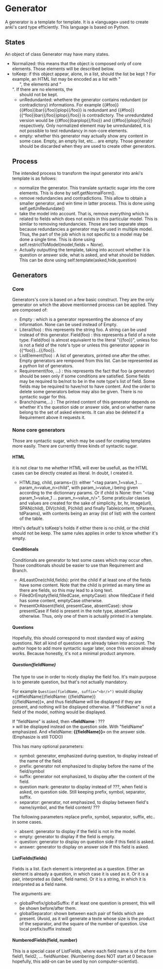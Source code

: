 # Generator 
A generator is a template for template. It is a «language» used to
create anki's card type efficiently. This language is based on Python.

## States
An object of class Generator may have many states. 
* Normalized: this means that the object is composed only of core
  elements. Those elements will be described below. 
* toKeep: if this object appear, alone, in a list, should the list be
  kept ? For example, an HTML list may be encoded as a list with
  "<ul>", the elements and "</ul>". If there are no elements, the <ul>
  should not be kept.
* unRedundanted: whethere the generator contains redundant (or
  contradictory) informations. For example
  {{#foo}}{{#foo}}bar{{/foo}}plop{{/foo}} is redundant and
  {{#foo}}{{^foo}}bar{{/foo}}plop{{/foo}} is contradictory. The
  unredundated version would be {{#foo}}barplop{{/foo}} and
  {{#foo}}plop{{/foo}} respectively. Only normalized element may be
  unredundated, it is not possible to test redundancy in non-core elements.
* empty: whether this generator may actually show any content in some
  case. Empty, an empty list, etc... are empty. Those generator should
  be discarded when they are used to create other generators.

## Process
The intended process to transform the input generator into anki's
template is as follows:
* normalize the generator. This translate syntactic sugar into the
  core elements. This is done by self.getNormalForm().
* remove redundancies and contradictions. This allow to obtain a
  smaller generator, and win time in latter process. This is done
  using self.getUnRedundate()
* take the model into account. That is, remove everything which is
  related to fields which does not exists in this particular
  model. This is similar to removing redundancies. Those are two
  separate steps because redundancies a generator may be used in
  multiple model. Thus, the part of the job which is not specific to a
  model may be done a single time. This is done using
  self.restrictToModel(model,fields = None).
* Actually outputting the template, taking into account whether it is
  question or answer side, what is asked, and what should be
  hidden. This can be done using self.template(asked,hide,question)
  
## Generators
### Core

Generators's core is based on a few basic construct. They are the only
generator on which the above mentionned process can be applied. They
are composed of:

* Empty : which is a generator representing the absence of any information. None can be used instead of Empty.
* Literal(foo) : this represents the string foo. A string can be used instead of this generator.
Field(foo) : this represents a field of a note type. Field(foo) is almost equivalent to the literal "{{foo}}", unless foo is not a field of the note's type or unless this generator appear in {{^foo}}...{{/foo}}.
* ListElement(foo) : A list of generators, printed one after the other. Empty generators are rempoved from this list. Can be represented as a python list of generators.
* Requirement(foo, ...) : this represents the fact that foo (a generator) should be seen only if some conditions are satisfied. Some fields may be required to be/not to be in the note type's list of field. Some fields may be required to have/not to have content. And the order to delete some generators below may also be given. There is no syntactic sugar for this.
* Branch(name,...) : The printed content of this generator depends on whether it's the question side or answer side, and on whether name belong to the set of asked elements. It can also be deleted if a Requirement above it requests it.

### None core generators

Those are syntactic sugar, which may be used for creating templates
more easily. There are currently three kinds of syntactic sugar.

#### HTML
it is not clear to me whether HTML will ever be usefull, as the HTML
cases can be directly created as literal. In doubt, I created it.
* HTML(tag, child, params={}): either "<tag param_1=value_1
  ... param_n=value_n>child</tag>", with param_i=value_i being given
  according to the dictionnary params. Or if child is None: then "<tag param_1=value_1
  ... param_n=value_n/>".
Some praticular classes and values are created for the sake of
  simplicity, br, hr, Image(url), SPAN(child), DIV(child), P(child)
  and finally Table(content, trParams, tdParams), with contents being
  an array (list of list) with the content of the table.
  
Html's default's toKeep's holds if either there is no child, or the
child should not be keep. The same rules applies in order to know
whether it's empty.
#### Conditionals
Conditionals are generator to test some cases which may occur
often. Those conditionals should be easier to use than Requirement
and Branch.

* AtLeastOne(child,fields): print the child if at least one of the
  fields have some content. Note that the child is printed as many
  time as there are fields, so this may lead to a long text.
* FilledOrEmpty(field,filledCase, emptyCase): show filledCase if field
  has some content, emptyCase otherwise. 
* PresentOrAbsent(field, presentCase, absentCase): show presentCase if
  field is present in the note type, absentCase otherwise. Thus, only
  one of them is actually printed in a template.

#### Questions
Hopefully, this should correspond to most standard way of asking
questions. Not all kind of questions are already taken into
account. The author hope to add more syntactic sugar later, once this
version already works. Because honestly, it's not a minimal product
anymore.

##### Question(fieldName)
The type to use in order to nicely display the field foo. It's main
purpose is to generate question, but that's not actually mandatory.

For example ```Question(fieldName, suffix="<br/>")``` would display
«{{#fieldName}}fieldName: {{fieldName}}<br/>{{/fieldName}}», and thus
fieldName will be displayed if they are present, and nothing will be
displayed otherwise. If "fieldName" is not a field of the model,
nothing would be displayed.


If "fieldName" is asked, then «__fieldName__ : ???<br/>» will be displayed
instead on the question side. With "fieldName" emphasized. And «fieldName:
__{{fieldName}}__» on the answer side. (Emphasize is still TODO)

This has many optional parameters:
* symbol: generator, emphasized during question, to display instead of
  the name of the field.
* prefix: generator not emphasized to display before the name of the
  field/symbol
* suffix: generator not emphasized, to display after the content of the
  field.
* question mark: generator to display instead of ???, when field is
  asked, on question side. Still keeping prefix, symbol, separator, suffix.
* separator: generator, not emphasized, to display between field's
  name/symbol, and the field content/ ???

The following parameters replace prefix, symbol, separator, suffix,
etc.. in some cases.
* absent: generator to display if the field is not in the model. 
* empty:  generator to display if the field is empty.
* question: generator to display on question side if this field is asked.
* answer: generator to display on answer side if this field is asked.

#### ListFields(fields)
Fields is a list. Each element is interpreted as a question. Either an
element is already a question, in which case it is used as it. Or it
is a pair, interpreted as (label, field name). Or it is a string, in which
it is interpreted as a field name.

The arguments are:
* globalPrefix/globalSuffix: if at least one question is present, this
  will be shown before/after them.
* globalSeparator: shown between each pair of fields which are
  present. (Avoid, as it will generate a texte whose size is the
  product of the separator, and the square of the number of
  question. Use local prefix/suffix instead)
        

#### NumberedFields(field, number)
This is a special case of ListFields, where each field name is of the
form field1, field2, ... fieldNumber. (Numbering does NOT start at 0
because hopefully, this add-on can be used by non computer-scientist).

